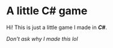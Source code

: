 # A little C# game

Hi! This is just a little game I made in ***C#***.

*Don't ask why I made this lol*
